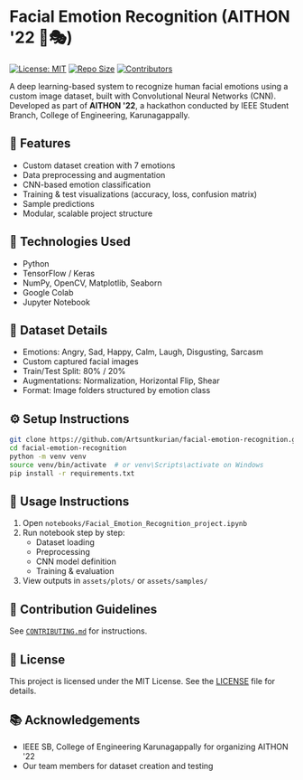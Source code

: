 # Facial Emotion Recognition (AITHON '22 🧠🎭)

[![License: MIT](https://img.shields.io/badge/License-MIT-yellow.svg)](LICENSE)
[![Repo Size](https://img.shields.io/github/repo-size/Artsuntkurian/Facial-Emotion-Recognition-project-)](https://github.com/Artsuntkurian/Facial-Emotion-Recognition-project-)
[![Contributors](https://img.shields.io/github/contributors/Artsuntkurian/Facial-Emotion-Recognition-project-)](https://github.com/Artsuntkurian/Facial-Emotion-Recognition-project-)

A deep learning-based system to recognize human facial emotions using a custom image dataset, built with Convolutional Neural Networks (CNN). Developed as part of **AITHON '22**, a hackathon conducted by IEEE Student Branch, College of Engineering, Karunagappally.

## 📌 Features

- Custom dataset creation with 7 emotions
- Data preprocessing and augmentation
- CNN-based emotion classification
- Training & test visualizations (accuracy, loss, confusion matrix)
- Sample predictions
- Modular, scalable project structure

## 🚀 Technologies Used

- Python
- TensorFlow / Keras
- NumPy, OpenCV, Matplotlib, Seaborn
- Google Colab
- Jupyter Notebook

## 📂 Dataset Details

- Emotions: Angry, Sad, Happy, Calm, Laugh, Disgusting, Sarcasm
- Custom captured facial images
- Train/Test Split: 80% / 20%
- Augmentations: Normalization, Horizontal Flip, Shear
- Format: Image folders structured by emotion class

## ⚙️ Setup Instructions

```bash
git clone https://github.com/Artsuntkurian/facial-emotion-recognition.git
cd facial-emotion-recognition
python -m venv venv
source venv/bin/activate  # or venv\Scripts\activate on Windows
pip install -r requirements.txt
```

## 🧪 Usage Instructions

1. Open `notebooks/Facial_Emotion_Recognition_project.ipynb`
2. Run notebook step by step:
   - Dataset loading
   - Preprocessing
   - CNN model definition
   - Training & evaluation
3. View outputs in `assets/plots/` or `assets/samples/`

## 🤝 Contribution Guidelines

See [`CONTRIBUTING.md`](CONTRIBUTING.md) for instructions.

## 📄 License

This project is licensed under the MIT License. See the [LICENSE](LICENSE) file for details.

## 📚 Acknowledgements

- IEEE SB, College of Engineering Karunagappally for organizing AITHON '22
- Our team members for dataset creation and testing
